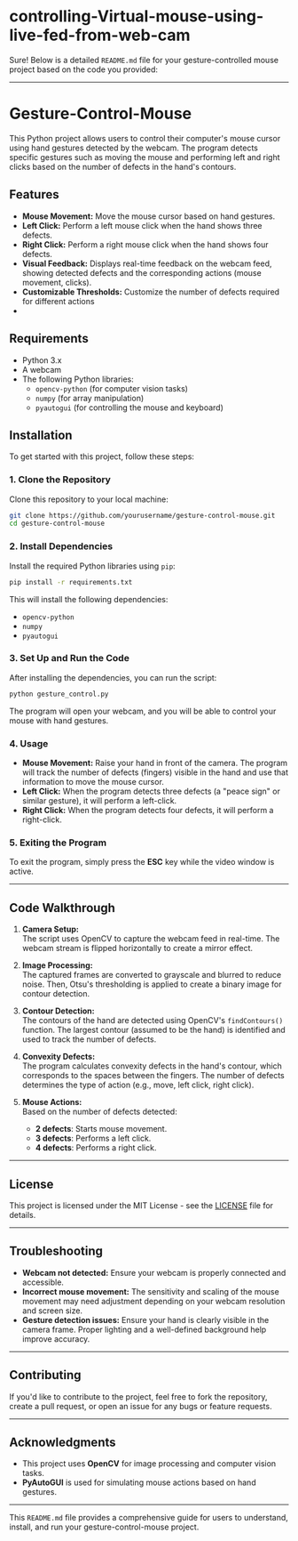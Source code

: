 # controlling-Virtual-mouse-using-live-fed-from-web-cam
Sure! Below is a detailed `README.md` file for your gesture-controlled mouse project based on the code you provided:

---

# Gesture-Control-Mouse

This Python project allows users to control their computer's mouse cursor using hand gestures detected by the webcam. The program detects specific gestures such as moving the mouse and performing left and right clicks based on the number of defects in the hand's contours.

## Features

- **Mouse Movement:** Move the mouse cursor based on hand gestures.
- **Left Click:** Perform a left mouse click when the hand shows three defects.
- **Right Click:** Perform a right mouse click when the hand shows four defects.
- **Visual Feedback:** Displays real-time feedback on the webcam feed, showing detected defects and the corresponding actions (mouse movement, clicks).
- **Customizable Thresholds:** Customize the number of defects required for different actions
- 
## Requirements

- Python 3.x
- A webcam
- The following Python libraries:
  - `opencv-python` (for computer vision tasks)
  - `numpy` (for array manipulation)
  - `pyautogui` (for controlling the mouse and keyboard)

## Installation

To get started with this project, follow these steps:

### 1. Clone the Repository

Clone this repository to your local machine:

```bash
git clone https://github.com/yourusername/gesture-control-mouse.git
cd gesture-control-mouse
```

### 2. Install Dependencies

Install the required Python libraries using `pip`:

```bash
pip install -r requirements.txt
```

This will install the following dependencies:
- `opencv-python`
- `numpy`
- `pyautogui`

### 3. Set Up and Run the Code

After installing the dependencies, you can run the script:

```bash
python gesture_control.py
```

The program will open your webcam, and you will be able to control your mouse with hand gestures.

### 4. Usage

- **Mouse Movement:** Raise your hand in front of the camera. The program will track the number of defects (fingers) visible in the hand and use that information to move the mouse cursor.
- **Left Click:** When the program detects three defects (a "peace sign" or similar gesture), it will perform a left-click.
- **Right Click:** When the program detects four defects, it will perform a right-click.

### 5. Exiting the Program

To exit the program, simply press the **ESC** key while the video window is active.

---

## Code Walkthrough

1. **Camera Setup:**  
   The script uses OpenCV to capture the webcam feed in real-time. The webcam stream is flipped horizontally to create a mirror effect.

2. **Image Processing:**  
   The captured frames are converted to grayscale and blurred to reduce noise. Then, Otsu's thresholding is applied to create a binary image for contour detection.

3. **Contour Detection:**  
   The contours of the hand are detected using OpenCV's `findContours()` function. The largest contour (assumed to be the hand) is identified and used to track the number of defects.

4. **Convexity Defects:**  
   The program calculates convexity defects in the hand's contour, which corresponds to the spaces between the fingers. The number of defects determines the type of action (e.g., move, left click, right click).

5. **Mouse Actions:**  
   Based on the number of defects detected:
   - **2 defects**: Starts mouse movement.
   - **3 defects**: Performs a left click.
   - **4 defects**: Performs a right click.

---

## License

This project is licensed under the MIT License - see the [LICENSE](LICENSE) file for details.

---

## Troubleshooting

- **Webcam not detected:** Ensure your webcam is properly connected and accessible.
- **Incorrect mouse movement:** The sensitivity and scaling of the mouse movement may need adjustment depending on your webcam resolution and screen size.
- **Gesture detection issues:** Ensure your hand is clearly visible in the camera frame. Proper lighting and a well-defined background help improve accuracy.

---

## Contributing

If you'd like to contribute to the project, feel free to fork the repository, create a pull request, or open an issue for any bugs or feature requests.

---

## Acknowledgments

- This project uses **OpenCV** for image processing and computer vision tasks.
- **PyAutoGUI** is used for simulating mouse actions based on hand gestures.

---

This `README.md` file provides a comprehensive guide for users to understand, install, and run your gesture-control-mouse project.
